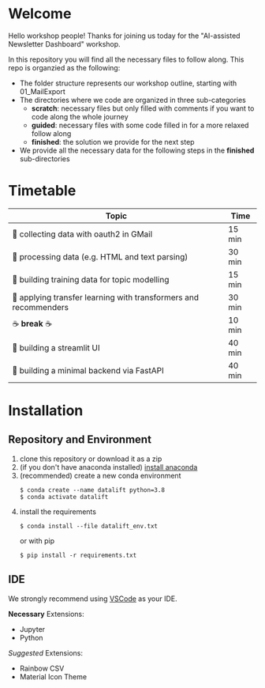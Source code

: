 # Welcome
Hello workshop people! Thanks for joining us today for the "AI-assisted Newsletter Dashboard" workshop.

In this repository you will find all the necessary files to follow along. This repo is organzied as the following:
- The folder structure represents our workshop outline, starting with 01_MailExport
- The directories where we code are organized in three sub-categories
  - **scratch**: necessary files but only filled with comments if you want to code along the whole journey
  - **guided**: necessary files with some code filled in for a more relaxed follow along
  - **finished**: the solution we provide for the next step
- We provide all the necessary data for the following steps in the **finished** sub-directories
# Timetable
| Topic | Time
|--------|-----
|📧 collecting data with oauth2 in GMail				|			15 min
|🔧 processing data (e.g. HTML and text parsing)			|			30 min
|🔖 building training data for topic modelling					|	15 min
|🧠 applying transfer learning with transformers and recommenders	|	30 min
|☕ **break** ☕												|10 min
|👑 building a streamlit UI						|			40 min
|👾 building a minimal backend via FastAPI				|			40 min

# Installation
## Repository and Environment
1. clone this repository or download it as a zip
2. (if you don't have anaconda installed) [install anaconda](https://docs.conda.io/projects/conda/en/latest/user-guide/install/index.html)
3. (recommended) create a new conda environment
    ```
    $ conda create --name datalift python=3.8
    $ conda activate datalift
    ```
4. install the requirements
    ```
    $ conda install --file datalift_env.txt
    ```
    or with pip
    ```
    $ pip install -r requirements.txt
    ```

## IDE
We strongly recommend using [VSCode](https://code.visualstudio.com/download) as your IDE. 

**Necessary** Extensions:
- Jupyter
- Python


*Suggested* Extensions:
- Rainbow CSV
- Material Icon Theme
